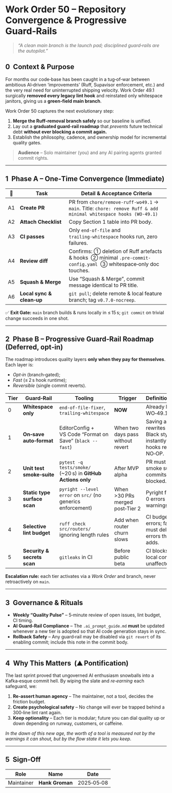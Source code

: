 # Work Order 50 – Repository Convergence & Progressive Guard‑Rails

> *“A clean main branch is the launch pad; disciplined guard‑rails are the autopilot.”*

## 0  Context & Purpose

For months our code‑base has been caught in a tug‑of‑war between ambitious AI‑driven ‘improvements’ (Ruff, Supavisor enforcement, etc.) and the very real need for uninterrupted shipping velocity.  Work Order 49.1 surgically **removed every legacy lint hook** and reinstated only whitespace janitors, giving us a **green‑field main branch**.

Work Order 50 captures the next evolutionary step:

1. **Merge the Ruff‑removal branch safely** so our baseline is unified.
2. Lay out a **graduated guard‑rail roadmap** that *prevents* future technical debt **without ever blocking a commit again.**
3. Establish the philosophy, cadence, and ownership model for incremental quality gates.

> **Audience** – Solo maintainer (you) and any AI pairing agents granted commit rights.

---

## 1  Phase A – One‑Time Convergence (Immediate)

| 🔢 | Task                      | Detail & Acceptance Criteria                                                                                        |
| -- | ------------------------- | ------------------------------------------------------------------------------------------------------------------- |
| A1 | **Create PR**             | PR from `chore/remove-ruff-wo49.1` → `main`.  Title: `chore: remove Ruff & add minimal whitespace hooks (WO‑49.1)`  |
| A2 | **Attach Checklist**      | Copy Section 1 table into PR body.                                                                                  |
| A3 | **CI passes**             | Only `end‑of‑file` and `trailing‑whitespace` hooks run, zero failures.                                              |
| A4 | **Review diff**           | Confirms: ① deletion of Ruff artefacts & hooks  ② minimal `.pre-commit-config.yaml`  ③ whitespace‑only doc touches. |
| A5 | **Squash & Merge**        | Use “Squash & Merge”, commit message identical to PR title.                                                         |
| A6 | **Local sync & clean‑up** | `git pull`; delete remote & local feature branch; tag `v0.7.0-nocreep`.                                             |

✅ **Exit Gate:** `main` branch builds & runs locally in ≤ 15 s; `git commit` on trivial change succeeds in one shot.

---

## 2  Phase B – Progressive Guard‑Rail Roadmap (Deferred, opt‑in)

The roadmap introduces quality layers **only when they pay for themselves**.  Each layer is:

* *Opt‑in* (branch‑gated);
* *Fast* (≤ 2 s hook runtime);
* *Reversible* (single commit reverts).

| Tier | Guard‑Rail                   | Tooling                                                      | Trigger                           | Definition of Done                                                                  |
| ---- | ---------------------------- | ------------------------------------------------------------ | --------------------------------- | ----------------------------------------------------------------------------------- |
| 0    | **Whitespace only**          | `end‑of‑file‑fixer`, `trailing‑whitespace`                   | **NOW**                           | Already live after WO‑49.1                                                          |
| 1    | **On‑save auto‑format**      | EditorConfig + VS Code “Format on Save” (`black --fast`)     | When two days pass without revert | Saving any `.py` rewrites file to Black style instantly; commit hooks remain NO‑OP. |
| 2    | **Unit test smoke‑suite**    | `pytest -q tests/smoke/` (\~20 s) in **GitHub Actions only** | After MVP alpha                   | PR must pass smoke suite; local commits never blocked.                              |
| 3    | **Static type surface scan** | `pyright --level error` on `src/` (no generics enforcement)  | When >30 PRs merged post‑Tier 2   | Pyright finds 0 errors in CI; warnings allowed.                                     |
| 4    | **Selective lint budget**    | `ruff check src/routers/` ignoring length rules              | Add when router churn slows       | CI budget ≤ 10 lint errors; failing PR must delete more errors than it adds.        |
| 5    | **Security & secrets scan**  | `gitleaks` in CI                                             | Before public beta                | CI blocks secrets; local commits unaffected.                                        |

**Escalation rule:** each tier activates via a *Work Order* and branch, never retroactively on `main`.

---

## 3  Governance & Rituals

* **Weekly “Quality Pulse”** – 5‑minute review of open issues, lint budget, CI timing.
* **AI Guard‑Rail Compliance** – The `.ai_prompt_guide.md` **must** be updated whenever a new tier is adopted so that AI code generation stays in sync.
* **Rollback Safety** – Any guard‑rail may be disabled via `git revert` of its enabling commit; include this note in the commit body.

---

## 4  Why This Matters  (⛰️ Pontification)

The last sprint proved that ungoverned AI enthusiasm snowballs into a Kafka‑esque commit hell.  By wiping the slate and *re‑earning* each safeguard, we:

1. **Re‑assert human agency** – The maintainer, not a tool, decides the friction budget.
2. **Create psychological safety** – No change will ever be trapped behind a 300‑line lint rant again.
3. **Keep optionality** – Each tier is modular; future you can dial quality up or down depending on runway, customers, or caffeine.

*In the dawn of this new age, the worth of a tool is measured not by the warnings it can shout, but by the flow state it lets you keep.*

---

## 5  Sign‑Off

| Role       | Name          | Date       |
| ---------- | ------------- | ---------- |
| Maintainer | **Hank Groman** | 2025‑05‑08 |
